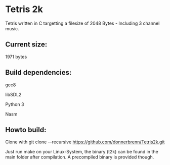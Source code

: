 # Tetris 2k

Tetris written in C targetting a filesize of 2048 Bytes - Including 3 channel music.


## Current size: 

1971 bytes

## Build dependencies:

gcc8

libSDL2

Python 3

Nasm

## Howto build:
Clone with 
git clone --recursive https://github.com/donnerbrenn/Tetris2k.git

Just run make on your Linux-System, the binary (t2k) can be found in the main folder after compilation. A precompiled binary is provided though.

